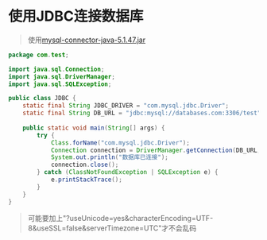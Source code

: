 # 使用JDBC连接数据库
> 使用[mysql-connector-java-5.1.47.jar](https://repo1.maven.org/maven2/mysql/mysql-connector-java/5.1.47/mysql-connector-java-5.1.47.jar)
> 
```java
package com.test;

import java.sql.Connection;
import java.sql.DriverManager;
import java.sql.SQLException;

public class JDBC {
	static final String JDBC_DRIVER = "com.mysql.jdbc.Driver";  
    static final String DB_URL = "jdbc:mysql://databases.com:3306/test";
	
	public static void main(String[] args) {
		try {
			Class.forName("com.mysql.jdbc.Driver");
			Connection connection = DriverManager.getConnection(DB_URL, "haiyang", "haiyang");
			System.out.println("数据库已连接");
			connection.close();
		} catch (ClassNotFoundException | SQLException e) {
			e.printStackTrace();
		}
	}
}
```

> 可能要加上"?useUnicode=yes&characterEncoding=UTF-8&useSSL=false&serverTimezone=UTC"才不会乱码
